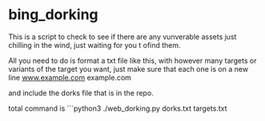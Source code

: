 # bing_dorking
 
This is a script to check to see if there are any vunverable assets just chilling in the wind, just waiting for you t ofind them.

All you need to do is format a txt file like this, with however many targets or variants of the target you want, just make sure that each one is on a new line
www.example.com
example.com

and include the dorks file that is in the repo.

total command is ```python3 ./web_dorking.py dorks.txt targets.txt